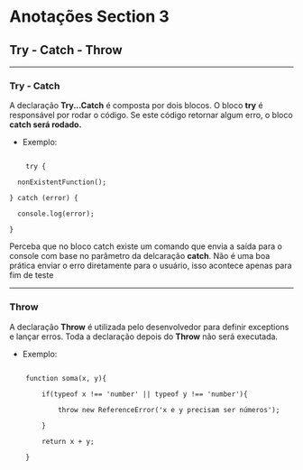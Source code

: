 # Anotações Section 3
## Try - Catch - Throw
<hr>

### Try - Catch 

A declaração <b>Try...Catch</b> é composta por dois blocos. O bloco <b>try</b> é responsável por rodar o código.
Se este código retornar algum erro, o bloco <b>catch será rodado.</b>
- Exemplo: </br>
<code>
    try {                                                                      <br>
  nonExistentFunction();                                                       <br>
} catch (error) {                                                              <br>
  console.log(error);                                                          <br>
}
</code>

Perceba que no bloco catch existe um comando que envia a saída para o console com base no parâmetro da delcaração <b>catch</b>. Não é uma boa prática enviar o erro diretamente para o usuário, isso acontece apenas para fim de teste

<hr>

### Throw

A declaração <b>Throw</b> é utilizada pelo desenvolvedor para definir exceptions e lançar erros. Toda a declaração depois do <b>Throw</b> não será executada. 
- Exemplo:
<code>
    function soma(x, y){<br>
        if(typeof x !== 'number' || typeof y !== 'number'){<br>
            throw new ReferenceError('x e y precisam ser números');<br>
        }<br>
        return x + y;<br>
    } 
</code>